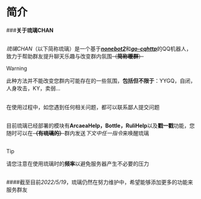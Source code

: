 # 简介
###**关于琉璃CHAN**
## 
*琉璃CHAN*（以下简称琉璃）是一个基于[***nonebot2***](https://nb2.baka.icu/)和[***go-cqhttp***](https://docs.go-cqhttp.org/)的QQ机器人，致力于帮助群友提升聊天乐趣与改变群内氛围~~（**简称暖群**）~~
 
>[!WARNING]
>此种方法并不能改变您群内可能存在的一些氛围，**包括但不限于**：YYGQ，自闭，人身攻击，KY，卖弱...

## 
在使用过程中，如您遇到任何相关问题，都可以联系鄙人提交问题
## 
目前琉璃已经部署的模块有**ArcaeaHelp，Bottle，RuliHelp**以及**戳一戳**功能，您随时可以在~~**（有琉璃的）**~~群内发送*下文中任一指令*来唤醒琉璃
## 
>[!TIP]
>请您注意在使用琉璃时的**频率**以避免服务器产生不必要的压力

## 
####截至目前*2022/5/19*，琉璃仍然在努力维护中，希望能够添加更多的功能来服务群友

